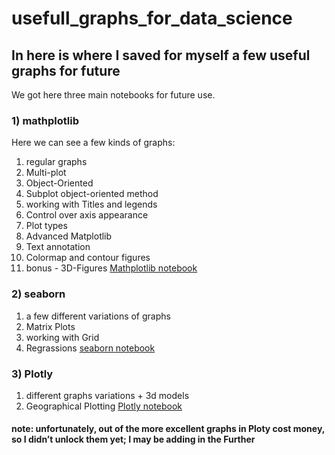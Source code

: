 # usefull_graphs_for_data_science

## In here is where I saved for myself a few useful graphs for future 

We got here three main notebooks for future use.

### 1) mathplotlib

Here we can see a few kinds of graphs:
1) regular graphs
2) Multi-plot
3) Object-Oriented
4) Subplot object-oriented method
5) working with Titles and legends
6) Control over axis appearance
7) Plot types
8) Advanced Matplotlib
9) Text annotation
10) Colormap and contour figures
11) bonus - 3D-Figures
			[Mathplotlib notebook](https://github.com/nirmolcho/usefull_graphs_for_data_science/blob/main/Matplotlib.ipynb)

	 
	
### 2) seaborn
1) a few different variations of graphs
2)  Matrix Plots
3) working with Grid
4) Regrassions
		[seaborn notebook](https://github.com/nirmolcho/usefull_graphs_for_data_science/blob/main/Seaborn.ipynb)


### 3) Plotly
1) different graphs variations + 3d models
2) Geographical Plotting
		[Plotly notebook](https://github.com/nirmolcho/usefull_graphs_for_data_science/blob/main/Plotly.ipynb)


#### note: unfortunately, out of the more excellent graphs in Ploty cost money, so I didn’t unlock them yet; I may be adding in the Further
